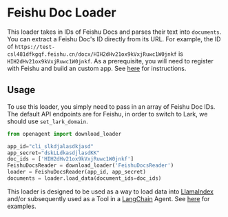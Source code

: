 # Feishu Doc Loader

This loader takes in IDs of Feishu Docs and parses their text into `documents`. You can extract a Feishu Doc's ID directly from its URL. For example, the ID of `https://test-csl481dfkgqf.feishu.cn/docx/HIH2dHv21ox9kVxjRuwc1W0jnkf` is `HIH2dHv21ox9kVxjRuwc1W0jnkf`. As a prerequisite, you will need to register with Feishu and build an custom app. See [here](https://open.feishu.cn/DocumentNode/home/introduction-to-custom-app-development/self-built-application-development-process) for instructions.

## Usage

To use this loader, you simply need to pass in an array of Feishu Doc IDs. The default API endpoints are for Feishu, in order to switch to Lark, we should use `set_lark_domain`.

```python
from openagent import download_loader

app_id="cli_slkdjalasdkjasd"
app_secret="dskLLdkasdjlasdKK"
doc_ids = ['HIH2dHv21ox9kVxjRuwc1W0jnkf']
FeishuDocsReader = download_loader('FeishuDocsReader')
loader = FeishuDocsReader(app_id, app_secret)
documents = loader.load_data(document_ids=doc_ids)
```

This loader is designed to be used as a way to load data into [LlamaIndex](https://github.com/jerryjliu/gpt_index/tree/main/gpt_index) and/or subsequently used as a Tool in a [LangChain](https://github.com/hwchase17/langchain) Agent. See [here](https://github.com/emptycrown/llama-hub/tree/main) for examples.
